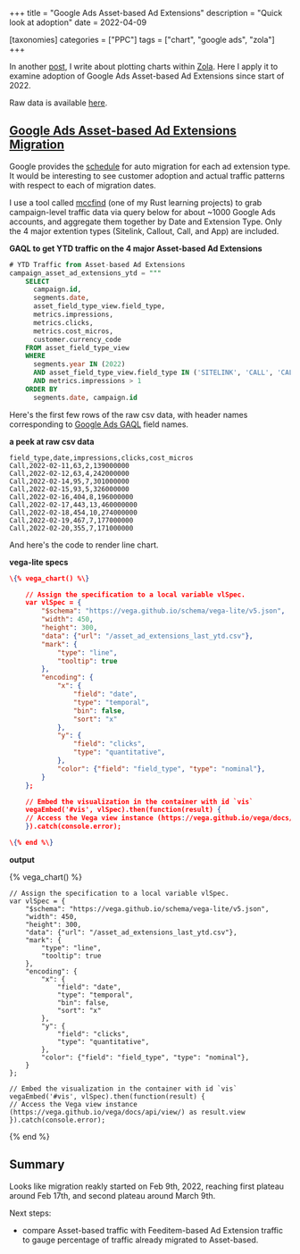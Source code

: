+++
title = "Google Ads Asset-based Ad Extensions"
description = "Quick look at adoption"
date = 2022-04-09

[taxonomies]
categories = ["PPC"]
tags = ["chart", "google ads", "zola"]
+++

In another [post](@/posts/quick_look_at_charts.md), I write about plotting charts within [Zola](https://www.getzola.org/). Here I apply it to examine adoption of Google Ads Asset-based Ad Extensions since start of 2022.

Raw data is available [here](/asset_ad_extensions_last_ytd.csv).

<!-- more -->


## [Google Ads Asset-based Ad Extensions Migration](https://developers.google.com/google-ads/api/docs/extensions/assets/migrating-extensions)

Google provides the [schedule](https://ads-developers.googleblog.com/2022/01/revised-schedule-for-auto-migration-of.html) for auto migration for each ad extension type. It would be interesting to see customer adoption and actual traffic patterns with respect to each of migration dates.

I use a tool called [mccfind](https://github.com/mhuang74/mcc-find-rs) (one of my Rust learning projects) to grab campaign-level traffic data via query below for about ~1000 Google Ads accounts, and aggregate them together by Date and Extension Type. Only the 4 major extention types (Sitelink, Callout, Call, and App) are included.

__GAQL to get YTD traffic on the 4 major Asset-based Ad Extensions__

```sql
# YTD Traffic from Asset-based Ad Extensions
campaign_asset_ad_extensions_ytd = """
	SELECT 
	  campaign.id,
	  segments.date,
	  asset_field_type_view.field_type, 
	  metrics.impressions, 
	  metrics.clicks, 
	  metrics.cost_micros,
	  customer.currency_code  
	FROM asset_field_type_view 
	WHERE 
	  segments.year IN (2022)
	  AND asset_field_type_view.field_type IN ('SITELINK', 'CALL', 'CALLOUT', 'MOBILE_APP') 
	  AND metrics.impressions > 1
	ORDER BY 
	  segments.date, campaign.id
```

Here's the first few rows of the raw csv data, with header names corresponding to [Google Ads GAQL](https://developers.google.com/google-ads/api/docs/query/overview) field names.

__a peek at raw csv data__
```
field_type,date,impressions,clicks,cost_micros
Call,2022-02-11,63,2,139000000
Call,2022-02-12,63,4,242000000
Call,2022-02-14,95,7,301000000
Call,2022-02-15,93,5,326000000
Call,2022-02-16,404,8,196000000
Call,2022-02-17,443,13,460000000
Call,2022-02-18,454,10,274000000
Call,2022-02-19,467,7,177000000
Call,2022-02-20,355,7,171000000

```

And here's the code to render line chart.

__vega-lite specs__
```json
\{% vega_chart() %\}

    // Assign the specification to a local variable vlSpec.
    var vlSpec = {
        "$schema": "https://vega.github.io/schema/vega-lite/v5.json",
        "width": 450,
        "height": 300,
        "data": {"url": "/asset_ad_extensions_last_ytd.csv"},
        "mark": {
            "type": "line",
            "tooltip": true
        },
        "encoding": {
            "x": {
                "field": "date",
                "type": "temporal",
                "bin": false, 
                "sort": "x"
            },
            "y": {
                "field": "clicks",
                "type": "quantitative",
            },
            "color": {"field": "field_type", "type": "nominal"},
        }
    };

    // Embed the visualization in the container with id `vis`
    vegaEmbed('#vis', vlSpec).then(function(result) {
    // Access the Vega view instance (https://vega.github.io/vega/docs/api/view/) as result.view
    }).catch(console.error);

\{% end %\}
```

__output__

{% vega_chart() %}

    // Assign the specification to a local variable vlSpec.
    var vlSpec = {
        "$schema": "https://vega.github.io/schema/vega-lite/v5.json",
        "width": 450,
        "height": 300,
        "data": {"url": "/asset_ad_extensions_last_ytd.csv"},
        "mark": {
            "type": "line",
            "tooltip": true
        },
        "encoding": {
            "x": {
                "field": "date",
                "type": "temporal",
                "bin": false, 
                "sort": "x"
            },
            "y": {
                "field": "clicks",
                "type": "quantitative",
            },
            "color": {"field": "field_type", "type": "nominal"},
        }
    };

    // Embed the visualization in the container with id `vis`
    vegaEmbed('#vis', vlSpec).then(function(result) {
    // Access the Vega view instance (https://vega.github.io/vega/docs/api/view/) as result.view
    }).catch(console.error);

{% end %}

## Summary

Looks like migration reakly started on Feb 9th, 2022, reaching first plateau around Feb 17th, and second plateau around March 9th.

Next steps:

* compare Asset-based traffic with Feeditem-based Ad Extension traffic to gauge percentage of traffic already migrated to Asset-based.